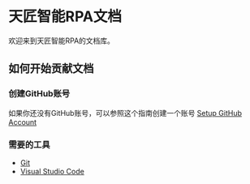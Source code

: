 # 天匠智能RPA文档

欢迎来到天匠智能RPA的文档库。

## 如何开始贡献文档

### 创建GitHub账号
如果你还没有GitHub账号，可以参照这个指南创建一个账号 [Setup GitHub Account](https://docs.microsoft.com/contribute/get-started-setup-github)

### 需要的工具
- [Git](https://git-scm.com/download)
- [Visual Studio Code](https://code.visualstudio.com/Download)

